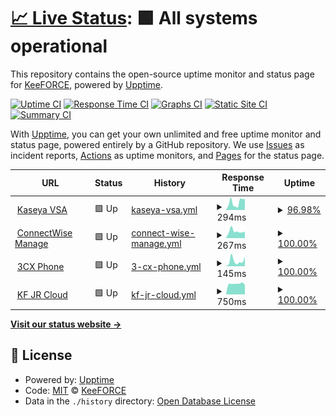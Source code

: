 # [📈 Live Status](https://KeeFORCE.github.io/upptime): <!--live status--> **🟩 All systems operational**

This repository contains the open-source uptime monitor and status page for [KeeFORCE](https://keeforce.com/), powered by [Upptime](https://github.com/upptime/upptime).

[![Uptime CI](https://github.com/KeeFORCE/upptime/workflows/Uptime%20CI/badge.svg)](https://github.com/KeeFORCE/upptime/actions?query=workflow%3A%22Uptime+CI%22)
[![Response Time CI](https://github.com/KeeFORCE/upptime/workflows/Response%20Time%20CI/badge.svg)](https://github.com/KeeFORCE/upptime/actions?query=workflow%3A%22Response+Time+CI%22)
[![Graphs CI](https://github.com/KeeFORCE/upptime/workflows/Graphs%20CI/badge.svg)](https://github.com/KeeFORCE/upptime/actions?query=workflow%3A%22Graphs+CI%22)
[![Static Site CI](https://github.com/KeeFORCE/upptime/workflows/Static%20Site%20CI/badge.svg)](https://github.com/KeeFORCE/upptime/actions?query=workflow%3A%22Static+Site+CI%22)
[![Summary CI](https://github.com/KeeFORCE/upptime/workflows/Summary%20CI/badge.svg)](https://github.com/KeeFORCE/upptime/actions?query=workflow%3A%22Summary+CI%22)

With [Upptime](https://upptime.js.org), you can get your own unlimited and free uptime monitor and status page, powered entirely by a GitHub repository. We use [Issues](https://github.com/KeeFORCE/upptime/issues) as incident reports, [Actions](https://github.com/KeeFORCE/upptime/actions) as uptime monitors, and [Pages](https://KeeFORCE.github.io/upptime) for the status page.

<!--start: status pages-->
<!-- This summary is generated by Upptime (https://github.com/upptime/upptime) -->
<!-- Do not edit this manually, your changes will be overwritten -->
<!-- prettier-ignore -->
| URL | Status | History | Response Time | Uptime |
| --- | ------ | ------- | ------------- | ------ |
| <img alt="" src="https://icons.duckduckgo.com/ip3/na1vsa107.kaseya.net.ico" height="13"> [Kaseya VSA](https://na1vsa107.kaseya.net/vsapres/web20/core/login.aspx) | 🟩 Up | [kaseya-vsa.yml](https://github.com/KeeFORCE/upptime/commits/HEAD/history/kaseya-vsa.yml) | <details><summary><img alt="Response time graph" src="./graphs/kaseya-vsa/response-time-week.png" height="20"> 294ms</summary><br><a href="https://KeeFORCE.github.io/upptime/history/kaseya-vsa"><img alt="Response time 419" src="https://img.shields.io/endpoint?url=https%3A%2F%2Fraw.githubusercontent.com%2FKeeFORCE%2Fupptime%2FHEAD%2Fapi%2Fkaseya-vsa%2Fresponse-time.json"></a><br><a href="https://KeeFORCE.github.io/upptime/history/kaseya-vsa"><img alt="24-hour response time 427" src="https://img.shields.io/endpoint?url=https%3A%2F%2Fraw.githubusercontent.com%2FKeeFORCE%2Fupptime%2FHEAD%2Fapi%2Fkaseya-vsa%2Fresponse-time-day.json"></a><br><a href="https://KeeFORCE.github.io/upptime/history/kaseya-vsa"><img alt="7-day response time 294" src="https://img.shields.io/endpoint?url=https%3A%2F%2Fraw.githubusercontent.com%2FKeeFORCE%2Fupptime%2FHEAD%2Fapi%2Fkaseya-vsa%2Fresponse-time-week.json"></a><br><a href="https://KeeFORCE.github.io/upptime/history/kaseya-vsa"><img alt="30-day response time 294" src="https://img.shields.io/endpoint?url=https%3A%2F%2Fraw.githubusercontent.com%2FKeeFORCE%2Fupptime%2FHEAD%2Fapi%2Fkaseya-vsa%2Fresponse-time-month.json"></a><br><a href="https://KeeFORCE.github.io/upptime/history/kaseya-vsa"><img alt="1-year response time 410" src="https://img.shields.io/endpoint?url=https%3A%2F%2Fraw.githubusercontent.com%2FKeeFORCE%2Fupptime%2FHEAD%2Fapi%2Fkaseya-vsa%2Fresponse-time-year.json"></a></details> | <details><summary><a href="https://KeeFORCE.github.io/upptime/history/kaseya-vsa">96.98%</a></summary><a href="https://KeeFORCE.github.io/upptime/history/kaseya-vsa"><img alt="All-time uptime 99.77%" src="https://img.shields.io/endpoint?url=https%3A%2F%2Fraw.githubusercontent.com%2FKeeFORCE%2Fupptime%2FHEAD%2Fapi%2Fkaseya-vsa%2Fuptime.json"></a><br><a href="https://KeeFORCE.github.io/upptime/history/kaseya-vsa"><img alt="24-hour uptime 100.00%" src="https://img.shields.io/endpoint?url=https%3A%2F%2Fraw.githubusercontent.com%2FKeeFORCE%2Fupptime%2FHEAD%2Fapi%2Fkaseya-vsa%2Fuptime-day.json"></a><br><a href="https://KeeFORCE.github.io/upptime/history/kaseya-vsa"><img alt="7-day uptime 96.98%" src="https://img.shields.io/endpoint?url=https%3A%2F%2Fraw.githubusercontent.com%2FKeeFORCE%2Fupptime%2FHEAD%2Fapi%2Fkaseya-vsa%2Fuptime-week.json"></a><br><a href="https://KeeFORCE.github.io/upptime/history/kaseya-vsa"><img alt="30-day uptime 99.27%" src="https://img.shields.io/endpoint?url=https%3A%2F%2Fraw.githubusercontent.com%2FKeeFORCE%2Fupptime%2FHEAD%2Fapi%2Fkaseya-vsa%2Fuptime-month.json"></a><br><a href="https://KeeFORCE.github.io/upptime/history/kaseya-vsa"><img alt="1-year uptime 99.71%" src="https://img.shields.io/endpoint?url=https%3A%2F%2Fraw.githubusercontent.com%2FKeeFORCE%2Fupptime%2FHEAD%2Fapi%2Fkaseya-vsa%2Fuptime-year.json"></a></details>
| <img alt="" src="https://icons.duckduckgo.com/ip3/connect.keeforce.com.ico" height="13"> [ConnectWise Manage](https://connect.keeforce.com/) | 🟩 Up | [connect-wise-manage.yml](https://github.com/KeeFORCE/upptime/commits/HEAD/history/connect-wise-manage.yml) | <details><summary><img alt="Response time graph" src="./graphs/connect-wise-manage/response-time-week.png" height="20"> 267ms</summary><br><a href="https://KeeFORCE.github.io/upptime/history/connect-wise-manage"><img alt="Response time 436" src="https://img.shields.io/endpoint?url=https%3A%2F%2Fraw.githubusercontent.com%2FKeeFORCE%2Fupptime%2FHEAD%2Fapi%2Fconnect-wise-manage%2Fresponse-time.json"></a><br><a href="https://KeeFORCE.github.io/upptime/history/connect-wise-manage"><img alt="24-hour response time 253" src="https://img.shields.io/endpoint?url=https%3A%2F%2Fraw.githubusercontent.com%2FKeeFORCE%2Fupptime%2FHEAD%2Fapi%2Fconnect-wise-manage%2Fresponse-time-day.json"></a><br><a href="https://KeeFORCE.github.io/upptime/history/connect-wise-manage"><img alt="7-day response time 267" src="https://img.shields.io/endpoint?url=https%3A%2F%2Fraw.githubusercontent.com%2FKeeFORCE%2Fupptime%2FHEAD%2Fapi%2Fconnect-wise-manage%2Fresponse-time-week.json"></a><br><a href="https://KeeFORCE.github.io/upptime/history/connect-wise-manage"><img alt="30-day response time 370" src="https://img.shields.io/endpoint?url=https%3A%2F%2Fraw.githubusercontent.com%2FKeeFORCE%2Fupptime%2FHEAD%2Fapi%2Fconnect-wise-manage%2Fresponse-time-month.json"></a><br><a href="https://KeeFORCE.github.io/upptime/history/connect-wise-manage"><img alt="1-year response time 429" src="https://img.shields.io/endpoint?url=https%3A%2F%2Fraw.githubusercontent.com%2FKeeFORCE%2Fupptime%2FHEAD%2Fapi%2Fconnect-wise-manage%2Fresponse-time-year.json"></a></details> | <details><summary><a href="https://KeeFORCE.github.io/upptime/history/connect-wise-manage">100.00%</a></summary><a href="https://KeeFORCE.github.io/upptime/history/connect-wise-manage"><img alt="All-time uptime 99.94%" src="https://img.shields.io/endpoint?url=https%3A%2F%2Fraw.githubusercontent.com%2FKeeFORCE%2Fupptime%2FHEAD%2Fapi%2Fconnect-wise-manage%2Fuptime.json"></a><br><a href="https://KeeFORCE.github.io/upptime/history/connect-wise-manage"><img alt="24-hour uptime 100.00%" src="https://img.shields.io/endpoint?url=https%3A%2F%2Fraw.githubusercontent.com%2FKeeFORCE%2Fupptime%2FHEAD%2Fapi%2Fconnect-wise-manage%2Fuptime-day.json"></a><br><a href="https://KeeFORCE.github.io/upptime/history/connect-wise-manage"><img alt="7-day uptime 100.00%" src="https://img.shields.io/endpoint?url=https%3A%2F%2Fraw.githubusercontent.com%2FKeeFORCE%2Fupptime%2FHEAD%2Fapi%2Fconnect-wise-manage%2Fuptime-week.json"></a><br><a href="https://KeeFORCE.github.io/upptime/history/connect-wise-manage"><img alt="30-day uptime 99.96%" src="https://img.shields.io/endpoint?url=https%3A%2F%2Fraw.githubusercontent.com%2FKeeFORCE%2Fupptime%2FHEAD%2Fapi%2Fconnect-wise-manage%2Fuptime-month.json"></a><br><a href="https://KeeFORCE.github.io/upptime/history/connect-wise-manage"><img alt="1-year uptime 99.96%" src="https://img.shields.io/endpoint?url=https%3A%2F%2Fraw.githubusercontent.com%2FKeeFORCE%2Fupptime%2FHEAD%2Fapi%2Fconnect-wise-manage%2Fuptime-year.json"></a></details>
| <img alt="" src="https://icons.duckduckgo.com/ip3/keephone01.keeforce.com.ico" height="13"> [3CX Phone](https://keephone01.keeforce.com/webclient/#/login) | 🟩 Up | [3-cx-phone.yml](https://github.com/KeeFORCE/upptime/commits/HEAD/history/3-cx-phone.yml) | <details><summary><img alt="Response time graph" src="./graphs/3-cx-phone/response-time-week.png" height="20"> 145ms</summary><br><a href="https://KeeFORCE.github.io/upptime/history/3-cx-phone"><img alt="Response time 245" src="https://img.shields.io/endpoint?url=https%3A%2F%2Fraw.githubusercontent.com%2FKeeFORCE%2Fupptime%2FHEAD%2Fapi%2F3-cx-phone%2Fresponse-time.json"></a><br><a href="https://KeeFORCE.github.io/upptime/history/3-cx-phone"><img alt="24-hour response time 258" src="https://img.shields.io/endpoint?url=https%3A%2F%2Fraw.githubusercontent.com%2FKeeFORCE%2Fupptime%2FHEAD%2Fapi%2F3-cx-phone%2Fresponse-time-day.json"></a><br><a href="https://KeeFORCE.github.io/upptime/history/3-cx-phone"><img alt="7-day response time 145" src="https://img.shields.io/endpoint?url=https%3A%2F%2Fraw.githubusercontent.com%2FKeeFORCE%2Fupptime%2FHEAD%2Fapi%2F3-cx-phone%2Fresponse-time-week.json"></a><br><a href="https://KeeFORCE.github.io/upptime/history/3-cx-phone"><img alt="30-day response time 388" src="https://img.shields.io/endpoint?url=https%3A%2F%2Fraw.githubusercontent.com%2FKeeFORCE%2Fupptime%2FHEAD%2Fapi%2F3-cx-phone%2Fresponse-time-month.json"></a><br><a href="https://KeeFORCE.github.io/upptime/history/3-cx-phone"><img alt="1-year response time 246" src="https://img.shields.io/endpoint?url=https%3A%2F%2Fraw.githubusercontent.com%2FKeeFORCE%2Fupptime%2FHEAD%2Fapi%2F3-cx-phone%2Fresponse-time-year.json"></a></details> | <details><summary><a href="https://KeeFORCE.github.io/upptime/history/3-cx-phone">100.00%</a></summary><a href="https://KeeFORCE.github.io/upptime/history/3-cx-phone"><img alt="All-time uptime 100.00%" src="https://img.shields.io/endpoint?url=https%3A%2F%2Fraw.githubusercontent.com%2FKeeFORCE%2Fupptime%2FHEAD%2Fapi%2F3-cx-phone%2Fuptime.json"></a><br><a href="https://KeeFORCE.github.io/upptime/history/3-cx-phone"><img alt="24-hour uptime 100.00%" src="https://img.shields.io/endpoint?url=https%3A%2F%2Fraw.githubusercontent.com%2FKeeFORCE%2Fupptime%2FHEAD%2Fapi%2F3-cx-phone%2Fuptime-day.json"></a><br><a href="https://KeeFORCE.github.io/upptime/history/3-cx-phone"><img alt="7-day uptime 100.00%" src="https://img.shields.io/endpoint?url=https%3A%2F%2Fraw.githubusercontent.com%2FKeeFORCE%2Fupptime%2FHEAD%2Fapi%2F3-cx-phone%2Fuptime-week.json"></a><br><a href="https://KeeFORCE.github.io/upptime/history/3-cx-phone"><img alt="30-day uptime 100.00%" src="https://img.shields.io/endpoint?url=https%3A%2F%2Fraw.githubusercontent.com%2FKeeFORCE%2Fupptime%2FHEAD%2Fapi%2F3-cx-phone%2Fuptime-month.json"></a><br><a href="https://KeeFORCE.github.io/upptime/history/3-cx-phone"><img alt="1-year uptime 100.00%" src="https://img.shields.io/endpoint?url=https%3A%2F%2Fraw.githubusercontent.com%2FKeeFORCE%2Fupptime%2FHEAD%2Fapi%2F3-cx-phone%2Fuptime-year.json"></a></details>
| <img alt="" src="https://icons.duckduckgo.com/ip3/keeforce.keeforcecloud.com.ico" height="13"> [KF JR Cloud](https://keeforce.keeforcecloud.com/jobrouter/#/login) | 🟩 Up | [kf-jr-cloud.yml](https://github.com/KeeFORCE/upptime/commits/HEAD/history/kf-jr-cloud.yml) | <details><summary><img alt="Response time graph" src="./graphs/kf-jr-cloud/response-time-week.png" height="20"> 750ms</summary><br><a href="https://KeeFORCE.github.io/upptime/history/kf-jr-cloud"><img alt="Response time 600" src="https://img.shields.io/endpoint?url=https%3A%2F%2Fraw.githubusercontent.com%2FKeeFORCE%2Fupptime%2FHEAD%2Fapi%2Fkf-jr-cloud%2Fresponse-time.json"></a><br><a href="https://KeeFORCE.github.io/upptime/history/kf-jr-cloud"><img alt="24-hour response time 670" src="https://img.shields.io/endpoint?url=https%3A%2F%2Fraw.githubusercontent.com%2FKeeFORCE%2Fupptime%2FHEAD%2Fapi%2Fkf-jr-cloud%2Fresponse-time-day.json"></a><br><a href="https://KeeFORCE.github.io/upptime/history/kf-jr-cloud"><img alt="7-day response time 750" src="https://img.shields.io/endpoint?url=https%3A%2F%2Fraw.githubusercontent.com%2FKeeFORCE%2Fupptime%2FHEAD%2Fapi%2Fkf-jr-cloud%2Fresponse-time-week.json"></a><br><a href="https://KeeFORCE.github.io/upptime/history/kf-jr-cloud"><img alt="30-day response time 781" src="https://img.shields.io/endpoint?url=https%3A%2F%2Fraw.githubusercontent.com%2FKeeFORCE%2Fupptime%2FHEAD%2Fapi%2Fkf-jr-cloud%2Fresponse-time-month.json"></a><br><a href="https://KeeFORCE.github.io/upptime/history/kf-jr-cloud"><img alt="1-year response time 637" src="https://img.shields.io/endpoint?url=https%3A%2F%2Fraw.githubusercontent.com%2FKeeFORCE%2Fupptime%2FHEAD%2Fapi%2Fkf-jr-cloud%2Fresponse-time-year.json"></a></details> | <details><summary><a href="https://KeeFORCE.github.io/upptime/history/kf-jr-cloud">100.00%</a></summary><a href="https://KeeFORCE.github.io/upptime/history/kf-jr-cloud"><img alt="All-time uptime 99.79%" src="https://img.shields.io/endpoint?url=https%3A%2F%2Fraw.githubusercontent.com%2FKeeFORCE%2Fupptime%2FHEAD%2Fapi%2Fkf-jr-cloud%2Fuptime.json"></a><br><a href="https://KeeFORCE.github.io/upptime/history/kf-jr-cloud"><img alt="24-hour uptime 100.00%" src="https://img.shields.io/endpoint?url=https%3A%2F%2Fraw.githubusercontent.com%2FKeeFORCE%2Fupptime%2FHEAD%2Fapi%2Fkf-jr-cloud%2Fuptime-day.json"></a><br><a href="https://KeeFORCE.github.io/upptime/history/kf-jr-cloud"><img alt="7-day uptime 100.00%" src="https://img.shields.io/endpoint?url=https%3A%2F%2Fraw.githubusercontent.com%2FKeeFORCE%2Fupptime%2FHEAD%2Fapi%2Fkf-jr-cloud%2Fuptime-week.json"></a><br><a href="https://KeeFORCE.github.io/upptime/history/kf-jr-cloud"><img alt="30-day uptime 100.00%" src="https://img.shields.io/endpoint?url=https%3A%2F%2Fraw.githubusercontent.com%2FKeeFORCE%2Fupptime%2FHEAD%2Fapi%2Fkf-jr-cloud%2Fuptime-month.json"></a><br><a href="https://KeeFORCE.github.io/upptime/history/kf-jr-cloud"><img alt="1-year uptime 99.92%" src="https://img.shields.io/endpoint?url=https%3A%2F%2Fraw.githubusercontent.com%2FKeeFORCE%2Fupptime%2FHEAD%2Fapi%2Fkf-jr-cloud%2Fuptime-year.json"></a></details>

<!--end: status pages-->

[**Visit our status website →**](https://KeeFORCE.github.io/upptime)

## 📄 License

- Powered by: [Upptime](https://github.com/upptime/upptime)
- Code: [MIT](./LICENSE) © [KeeFORCE](https://keeforce.com/)
- Data in the `./history` directory: [Open Database License](https://opendatacommons.org/licenses/odbl/1-0/)
